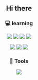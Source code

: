 ### <h2 align="center">Hi there</h2>

<!--
**zisoo-choi/zisoo-choi** is a ✨ _special_ ✨ repository because its `README.md` (this file) appears on your GitHub profile.

Here are some ideas to get you started:

- 🔭 I’m currently working on ...
- 🌱 I’m currently learning ...
- 👯 I’m looking to collaborate on ...
- 🤔 I’m looking for help with ...
- 💬 Ask me about ...
- 📫 How to reach me: ...
- 😄 Pronouns: ...
- ⚡ Fun fact: ...
-->
<h3 align="center">💻 learning</h3>
<p align="center">
<img src="https://img.shields.io/badge/C-14161A?style=for-the-badge&logo=C&logoColor=white">
<img src="https://img.shields.io/badge/Python-3776AB?style=for-the-badge&logo=Python&logoColor=white">
<img src="https://img.shields.io/badge/java-007396?style=for-the-badge&logo=java&logoColor=white">
<img src="https://img.shields.io/badge/NodeJs-339933?style=for-the-badge&logo=Node.js&logoColor=white"> 
</p>
<p align="center">
<img src="https://img.shields.io/badge/HTML5-E34F26?style=for-the-badge&logo=HTML5&logoColor=white">
<img src="https://img.shields.io/badge/CSS3-0170FE?style=for-the-badge&logo=CSS3&logoColor=white">
<img src="https://img.shields.io/badge/Java Script-F7DF1E?style=for-the-badge&logo=JavaScript&logoColor=white">

<h3 align="center">🔧 Tools </h3>
<p align="center">
<img src="https://img.shields.io/badge/Visual Studio Code-007ACC?style=for-the-badge&logo=Visual Studio Code&logoColor=white">
</p>

